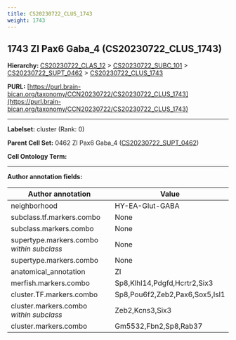```yaml
---
title: CS20230722_CLUS_1743
weight: 1743
---
```

## 1743 ZI Pax6 Gaba_4 (CS20230722_CLUS_1743)
<b>Hierarchy: </b>
[CS20230722_CLAS_12](../CS20230722_CLAS_12) >
[CS20230722_SUBC_101](../CS20230722_SUBC_101) >
[CS20230722_SUPT_0462](../CS20230722_SUPT_0462) >
[CS20230722_CLUS_1743](../CS20230722_CLUS_1743)

**PURL:** [https://purl.brain-bican.org/taxonomy/CCN20230722/CS20230722_CLUS_1743](https://purl.brain-bican.org/taxonomy/CCN20230722/CS20230722_CLUS_1743)

---


**Labelset:** cluster (Rank: 0)

**Parent Cell Set:** 0462 ZI Pax6 Gaba_4 ([CS20230722_SUPT_0462](../CS20230722_SUPT_0462))



**Cell Ontology Term:** 

[MARKER GENES.]: #


---

[TRANSFERRED ANNOTATIONS.]: #


[AUTHOR ANNOTATION FIELDS.]: #


**Author annotation fields:**

| Author annotation | Value |
|-------------------|-------|
|neighborhood|HY-EA-Glut-GABA|
|subclass.tf.markers.combo|None|
|subclass.markers.combo|None|
|supertype.markers.combo _within subclass_|None|
|supertype.markers.combo|None|
|anatomical_annotation|ZI|
|merfish.markers.combo|Sp8,Klhl14,Pdgfd,Hcrtr2,Six3|
|cluster.TF.markers.combo|Sp8,Pou6f2,Zeb2,Pax6,Sox5,Isl1|
|cluster.markers.combo _within subclass_|Zeb2,Kcns3,Six3|
|cluster.markers.combo|Gm5532,Fbn2,Sp8,Rab37|
